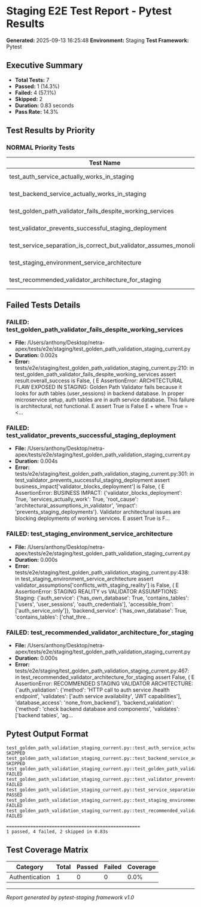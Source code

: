 # Staging E2E Test Report - Pytest Results

**Generated:** 2025-09-13 16:25:48
**Environment:** Staging
**Test Framework:** Pytest

## Executive Summary

- **Total Tests:** 7
- **Passed:** 1 (14.3%)
- **Failed:** 4 (57.1%)
- **Skipped:** 2
- **Duration:** 0.83 seconds
- **Pass Rate:** 14.3%

## Test Results by Priority

### NORMAL Priority Tests

| Test Name | Status | Duration | File |
|-----------|--------|----------|------|
| test_auth_service_actually_works_in_staging | SKIP skipped | 0.390s | test_golden_path_validation_staging_current.py |
| test_backend_service_actually_works_in_staging | SKIP skipped | 0.232s | test_golden_path_validation_staging_current.py |
| test_golden_path_validator_fails_despite_working_services | FAIL failed | 0.002s | test_golden_path_validation_staging_current.py |
| test_validator_prevents_successful_staging_deployment | FAIL failed | 0.004s | test_golden_path_validation_staging_current.py |
| test_service_separation_is_correct_but_validator_assumes_monolith | PASS passed | 0.002s | test_golden_path_validation_staging_current.py |
| test_staging_environment_service_architecture | FAIL failed | 0.000s | test_golden_path_validation_staging_current.py |
| test_recommended_validator_architecture_for_staging | FAIL failed | 0.000s | test_golden_path_validation_staging_current.py |

## Failed Tests Details

### FAILED: test_golden_path_validator_fails_despite_working_services
- **File:** /Users/anthony/Desktop/netra-apex/tests/e2e/staging/test_golden_path_validation_staging_current.py
- **Duration:** 0.002s
- **Error:** tests/e2e/staging/test_golden_path_validation_staging_current.py:210: in test_golden_path_validator_fails_despite_working_services
    assert result.overall_success is False, (
E   AssertionError: ARCHITECTURAL FLAW EXPOSED IN STAGING: Golden Path Validator fails because it looks for auth tables (user_sessions) in backend database. In proper microservice setup, auth tables are in auth service database. This failure is architectural, not functional.
E   assert True is False
E    +  where True = <...

### FAILED: test_validator_prevents_successful_staging_deployment
- **File:** /Users/anthony/Desktop/netra-apex/tests/e2e/staging/test_golden_path_validation_staging_current.py
- **Duration:** 0.004s
- **Error:** tests/e2e/staging/test_golden_path_validation_staging_current.py:301: in test_validator_prevents_successful_staging_deployment
    assert business_impact['validator_blocks_deployment'] is False, (
E   AssertionError: BUSINESS IMPACT: {'validator_blocks_deployment': True, 'services_actually_work': True, 'root_cause': 'architectural_assumptions_in_validator', 'impact': 'prevents_staging_deployments'}. Validator architectural issues are blocking deployments of working services.
E   assert True is F...

### FAILED: test_staging_environment_service_architecture
- **File:** /Users/anthony/Desktop/netra-apex/tests/e2e/staging/test_golden_path_validation_staging_current.py
- **Duration:** 0.000s
- **Error:** tests/e2e/staging/test_golden_path_validation_staging_current.py:438: in test_staging_environment_service_architecture
    assert validator_assumptions['conflicts_with_staging_reality'] is False, (
E   AssertionError: STAGING REALITY vs VALIDATOR ASSUMPTIONS: Staging: {'auth_service': {'has_own_database': True, 'contains_tables': ['users', 'user_sessions', 'oauth_credentials'], 'accessible_from': ['auth_service_only']}, 'backend_service': {'has_own_database': True, 'contains_tables': ['chat_thre...

### FAILED: test_recommended_validator_architecture_for_staging
- **File:** /Users/anthony/Desktop/netra-apex/tests/e2e/staging/test_golden_path_validation_staging_current.py
- **Duration:** 0.000s
- **Error:** tests/e2e/staging/test_golden_path_validation_staging_current.py:467: in test_recommended_validator_architecture_for_staging
    assert False, (
E   AssertionError: RECOMMENDED STAGING VALIDATOR ARCHITECTURE: {'auth_validation': {'method': 'HTTP call to auth service /health endpoint', 'validates': ['auth service availability', 'JWT capabilities'], 'database_access': 'none_from_backend'}, 'backend_validation': {'method': 'check backend database and components', 'validates': ['backend tables', 'ag...

## Pytest Output Format

```
test_golden_path_validation_staging_current.py::test_auth_service_actually_works_in_staging SKIPPED
test_golden_path_validation_staging_current.py::test_backend_service_actually_works_in_staging SKIPPED
test_golden_path_validation_staging_current.py::test_golden_path_validator_fails_despite_working_services FAILED
test_golden_path_validation_staging_current.py::test_validator_prevents_successful_staging_deployment FAILED
test_golden_path_validation_staging_current.py::test_service_separation_is_correct_but_validator_assumes_monolith PASSED
test_golden_path_validation_staging_current.py::test_staging_environment_service_architecture FAILED
test_golden_path_validation_staging_current.py::test_recommended_validator_architecture_for_staging FAILED

==================================================
1 passed, 4 failed, 2 skipped in 0.83s
```

## Test Coverage Matrix

| Category | Total | Passed | Failed | Coverage |
|----------|-------|--------|--------|----------|
| Authentication | 1 | 0 | 0 | 0.0% |

---
*Report generated by pytest-staging framework v1.0*

